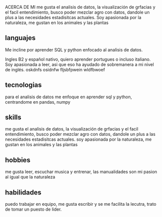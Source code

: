ACERCA DE MI 
me gusta el analisis de datos, la visualización de grfacias y el facil entendimiento, busco poder mezclar agro con datos, dandole un plus a las necesidades estadisitcas actuales.
Soy apasionada por la naturaleza, me gustan en los animales y las plantas

## languajes
Me incline por aprender SQL y python enfocado al analisis de datos. 

Ingles B2 y español nativo, quiero aprender portugues o incluso italiano. 
Soy apasionada a leer, asi que eso ha ayudado de sobremanera a mi nivel de inglés. 
oskdnfs
osidnfw
fljsbfpwein
wldfbwoef

## tecnologias 
para el analisis de datos me enfoque en aprender sql y python, centrandome en pandas, numpy 

## skills
me gusta el analisis de datos, la visualización de grfacias y el facil entendimiento, busco poder mezclar agro con datos, dandole un plus a las necesidades estadisitcas actuales.
soy apasionada por la naturaleza, me gustan en los animales y las plantas


## hobbies 
me gusta leer, escuchar musica y entrenar, las manualidades son mi pasion al igual que la naturaleza 
## habilidades 
puedo trabajar en equipo, me gusta escribir y se me facilita la lecutra, trato de tomar un puesto de lider. 

